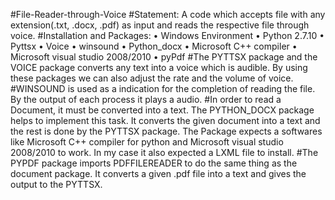 #File-Reader-through-Voice
#Statement:
	A code which accepts file with any extension(.txt, .docx, .pdf) as input and reads the respective file through voice. 
#Installation and Packages:
•	Windows Environment
•	Python 2.7.10
•	Pyttsx
•	Voice
•	winsound
•	Python_docx
•	Microsoft C++ compiler
•	Microsoft visual studio 2008/2010
•	pyPdf
#The PYTTSX package and the VOICE package converts any text into a voice which is audible. By using these packages we can also adjust the rate and the volume of voice. 
#WINSOUND is used as a indication for the completion of reading the file. By the output of each process it plays a audio.
#In order to read a Document, it must be converted into a text. The PYTHON_DOCX package helps to implement this task. It converts the given document into a text and the rest is done by the PYTTSX package. The Package expects a softwares like Microsoft C++ compiler for python and Microsoft visual studio 2008/2010 to work. In my case it also expected a LXML file to install.
#The PYPDF package imports PDFFILEREADER to do the same thing as the document package. It converts  a given .pdf file into a text and gives the output to the PYTTSX.
